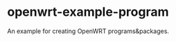 openwrt-example-program
=======================

An example for creating OpenWRT programs&amp;packages.